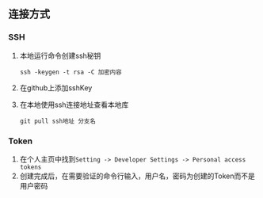 ## 连接方式



### SSH

1. 本地运行命令创建ssh秘钥

   `ssh -keygen -t rsa -C 加密内容`

2. 在github上添加sshKey

3. 在本地使用ssh连接地址查看本地库

   `git pull ssh地址 分支名`



### Token

1. 在个人主页中找到`Setting -> Developer Settings -> Personal access tokens`
2. 创建完成后，在需要验证的命令行输入，用户名，密码为创建的Token而不是用户密码